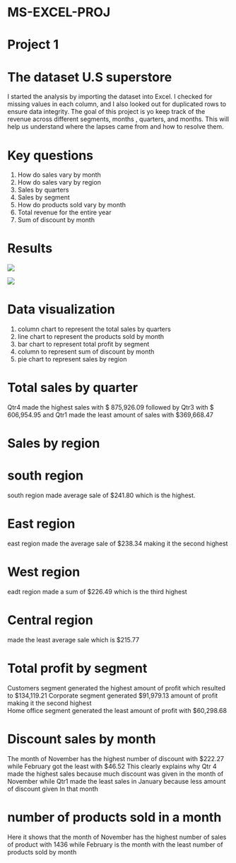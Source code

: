 # MS-EXCEL-PROJ
# Project 1 
# The dataset U.S superstore 
I started the analysis by importing the dataset into Excel.  I checked for missing values in each column, and I also looked out for duplicated rows to ensure data integrity. 
The goal of this project is yo keep track of the revenue across different segments, months , quarters, and months.
This will help us understand where the lapses came from and how to resolve them.

# Key questions 
1. How do sales vary by month 
2. How do sales vary by region
3. Sales by quarters 
4. Sales by segment 
5. How do products sold vary by month
6. Total revenue for the entire year
7. Sum of discount by month
# Results 

![](pivot2.png)



![](pivot3.png)





# Data visualization
1. column chart to represent the total sales by quarters 
2. line chart to represent the products sold by month
3. bar chart to represent total profit by segment 
4. column to represent sum of discount by month
5. pie chart to represent sales by region
# Total sales by quarter
Qtr4 made the highest sales with $ 875,926.09 
followed by Qtr3 with $ 606,954.95 and Qtr1 made the least amount of sales with $369,668.47 



# Sales by region
# south region 
south region made average sale of $241.80 which is the highest.
# East region
east region made the average sale of $238.34 making it the second highest 
# West region
eadt region made a sum of $226.49 which is the third highest 
# Central region 
made the least average sale which is $215.77
# Total profit by segment 
 Customers segment generated the highest amount of profit which resulted to $134,119.21 
 Corporate segment generated $91,979.13 amount of profit making it the second highest  
 Home office segment generated the least amount of profit with $60,298.68

 
# Discount sales by month 
The month of  November has the highest number of discount with $222.27 while February got the least with $46.52 
This clearly explains why Qtr 4 made the highest sales because much discount was given in the month of November 
while Qtr1 made the least sales in January because less amount of discount given In that month


# number of products sold in a month
Here it shows that the month of November has the highest number of sales of product
with 1436 while 
February is the month with the least number of products sold by month


